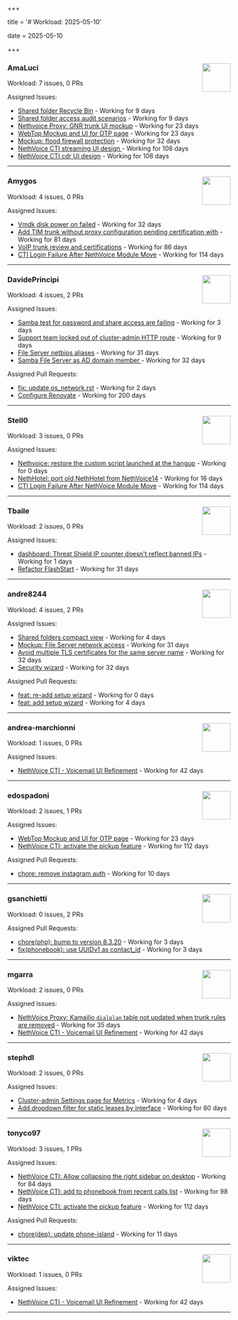 +++

title = '# Workload: 2025-05-10'

date = 2025-05-10

+++

### AmaLuci <img src='https://avatars.githubusercontent.com/u/166636295?v=4&s=64' width='64' height='64' style='float:right;' /> ###
Workload: 7 issues, 0 PRs


Assigned Issues:
- [Shared folder Recycle Bin](https://github.com/NethServer/dev/issues/7435) - Working for 9 days
- [Shared folder access audit scenarios](https://github.com/NethServer/dev/issues/7434) - Working for 9 days
- [Nethvoice Proxy: GNR trunk UI mockup](https://github.com/NethServer/dev/issues/7411) - Working for 23 days
- [WebTop Mockup and UI for OTP page](https://github.com/NethServer/dev/issues/7410) - Working for 23 days
- [Mockup: flood firewall protection](https://github.com/NethServer/nethsecurity/issues/1160) - Working for 32 days
- [NethVoice CTI streaming UI design ](https://github.com/NethServer/dev/issues/7272) - Working for 108 days
- [NethVoice CTI cdr UI design](https://github.com/NethServer/dev/issues/7271) - Working for 108 days
---

### Amygos <img src='https://avatars.githubusercontent.com/u/510232?v=4&s=64' width='64' height='64' style='float:right;' /> ###
Workload: 4 issues, 0 PRs


Assigned Issues:
- [Vmdk disk power on failed](https://github.com/NethServer/dev/issues/7380) - Working for 32 days
- [Add TIM trunk without proxy configuration pending certification with](https://github.com/NethServer/dev/issues/7321) - Working for 81 days
- [VoIP trunk review and certifications](https://github.com/NethServer/dev/issues/7310) - Working for 86 days
- [CTI Login Failure After NethVoice Module Move](https://github.com/NethServer/dev/issues/7258) - Working for 114 days
---

### DavidePrincipi <img src='https://avatars.githubusercontent.com/u/2920838?v=4&s=64' width='64' height='64' style='float:right;' /> ###
Workload: 4 issues, 2 PRs


Assigned Issues:
- [Samba test for password and share access are failing](https://github.com/NethServer/dev/issues/7443) - Working for 3 days
- [Support team locked out of cluster-admin HTTP route](https://github.com/NethServer/dev/issues/7436) - Working for 9 days
- [File Server netbios aliases](https://github.com/NethServer/dev/issues/7388) - Working for 31 days
- [Samba File Server as AD domain member ](https://github.com/NethServer/dev/issues/7384) - Working for 32 days

Assigned Pull Requests:
- [fix: update os_network.rst](https://github.com/NethServer/ns8-docs/pull/163) - Working for 2 days
- [Configure Renovate](https://github.com/NethServer/ns8-passbolt/pull/1) - Working for 200 days
---

### Stell0 <img src='https://avatars.githubusercontent.com/u/4547897?v=4&s=64' width='64' height='64' style='float:right;' /> ###
Workload: 3 issues, 0 PRs


Assigned Issues:
- [Nethvoice: restore the custom script launched at the hangup](https://github.com/NethServer/dev/issues/7452) - Working for 0 days
- [NethHotel: port old NethHotel from NethVoice14](https://github.com/NethServer/dev/issues/7425) - Working for 16 days
- [CTI Login Failure After NethVoice Module Move](https://github.com/NethServer/dev/issues/7258) - Working for 114 days
---

### Tbaile <img src='https://avatars.githubusercontent.com/u/8052641?v=4&s=64' width='64' height='64' style='float:right;' /> ###
Workload: 2 issues, 0 PRs


Assigned Issues:
- [dashboard: Threat Shield IP counter doesn't reflect banned IPs](https://github.com/NethServer/nethsecurity/issues/1206) - Working for 1 days
- [Refactor FlashStart](https://github.com/NethServer/nethsecurity/issues/1162) - Working for 31 days
---

### andre8244 <img src='https://avatars.githubusercontent.com/u/4612169?v=4&s=64' width='64' height='64' style='float:right;' /> ###
Workload: 4 issues, 2 PRs


Assigned Issues:
- [Shared folders compact view](https://github.com/NethServer/dev/issues/7439) - Working for 4 days
- [Mockup: File Server network access](https://github.com/NethServer/dev/issues/7389) - Working for 31 days
- [Avoid multiple TLS certificates for the same server name](https://github.com/NethServer/dev/issues/7383) - Working for 32 days
- [Security wizard](https://github.com/NethServer/nethsecurity/issues/1157) - Working for 32 days

Assigned Pull Requests:
- [feat: re-add setup wizard](https://github.com/NethServer/nethsecurity-docs/pull/166) - Working for 0 days
- [feat: add setup wizard](https://github.com/NethServer/nethsecurity-ui/pull/539) - Working for 4 days
---

### andrea-marchionni <img src='https://avatars.githubusercontent.com/u/6448460?v=4&s=64' width='64' height='64' style='float:right;' /> ###
Workload: 1 issues, 0 PRs


Assigned Issues:
- [NethVoice CTI - Voicemail UI Refinement](https://github.com/NethServer/dev/issues/7368) - Working for 42 days
---

### edospadoni <img src='https://avatars.githubusercontent.com/u/6152486?v=4&s=64' width='64' height='64' style='float:right;' /> ###
Workload: 2 issues, 1 PRs


Assigned Issues:
- [WebTop Mockup and UI for OTP page](https://github.com/NethServer/dev/issues/7410) - Working for 23 days
- [NethVoice CTI: activate the pickup feature](https://github.com/NethServer/dev/issues/7262) - Working for 112 days

Assigned Pull Requests:
- [chore: remove instagram auth](https://github.com/nethesis/icaro/pull/198) - Working for 10 days
---

### gsanchietti <img src='https://avatars.githubusercontent.com/u/804596?v=4&s=64' width='64' height='64' style='float:right;' /> ###
Workload: 0 issues, 2 PRs


Assigned Pull Requests:
- [chore(php): bump to version 8.3.20](https://github.com/NethServer/ns8-webtop/pull/120) - Working for 3 days
- [fix(phonebook): use UUIDv1 as contact_id](https://github.com/NethServer/ns8-webtop/pull/119) - Working for 3 days
---

### mgarra <img src='https://avatars.githubusercontent.com/u/175953247?v=4&s=64' width='64' height='64' style='float:right;' /> ###
Workload: 2 issues, 0 PRs


Assigned Issues:
- [NethVoice Proxy: Kamailio `dialplan` table not updated when trunk rules are removed](https://github.com/NethServer/dev/issues/7379) - Working for 35 days
- [NethVoice CTI - Voicemail UI Refinement](https://github.com/NethServer/dev/issues/7368) - Working for 42 days
---

### stephdl <img src='https://avatars.githubusercontent.com/u/3164851?v=4&s=64' width='64' height='64' style='float:right;' /> ###
Workload: 2 issues, 0 PRs


Assigned Issues:
- [Cluster-admin Settings page for Metrics](https://github.com/NethServer/dev/issues/7440) - Working for 4 days
- [Add dropdown filter for static leases by interface](https://github.com/NethServer/nethsecurity/issues/1085) - Working for 80 days
---

### tonyco97 <img src='https://avatars.githubusercontent.com/u/36625268?v=4&s=64' width='64' height='64' style='float:right;' /> ###
Workload: 3 issues, 1 PRs


Assigned Issues:
- [NethVoice CTI: Allow collapsing the right sidebar on desktop](https://github.com/NethServer/dev/issues/7317) - Working for 84 days
- [NethVoice CTI: add to phonebook from recent calls list](https://github.com/NethServer/dev/issues/7293) - Working for 98 days
- [NethVoice CTI: activate the pickup feature](https://github.com/NethServer/dev/issues/7262) - Working for 112 days

Assigned Pull Requests:
- [chore(dep): update phone-island](https://github.com/NethServer/nethlink/pull/62) - Working for 11 days
---

### viktec <img src='https://avatars.githubusercontent.com/u/48328088?v=4&s=64' width='64' height='64' style='float:right;' /> ###
Workload: 1 issues, 0 PRs


Assigned Issues:
- [NethVoice CTI - Voicemail UI Refinement](https://github.com/NethServer/dev/issues/7368) - Working for 42 days
---

